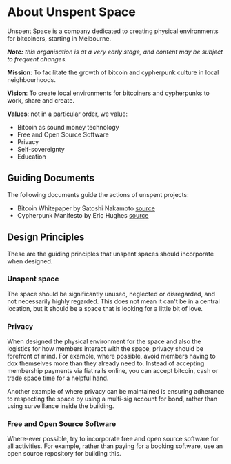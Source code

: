 # About Unspent Space
Unspent Space is a company dedicated to creating physical environments for bitcoiners, starting in Melbourne.

_**Note:** this organisation is at a very early stage, and content may be subject to frequent changes._

**Mission**: To facilitate the growth of bitcoin and cypherpunk culture in local neighbourhoods.

**Vision**: To create local environments for bitcoiners and cypherpunks to work, share and create.

**Values**: not in a particular order, we value:
- Bitcoin as sound money technology
- Free and Open Source Software
- Privacy
- Self-sovereignty
- Education

## Guiding Documents
The following documents guide the actions of unspent projects:
- Bitcoin Whitepaper by Satoshi Nakamoto [source](https://bitcoin.org/bitcoin.pdf)
- Cypherpunk Manifesto by Eric Hughes [source](https://nakamotoinstitute.org/cypherpunk-manifesto/)

## Design Principles
These are the guiding principles that unspent spaces should incorporate when designed. 

### Unspent space
The space should be significantly unused, neglected or disregarded, and not necessarily highly regarded. This does not mean it can't be in a central location, but it should be a space that is looking for a little bit of love.

### Privacy
When designed the physical environment for the space and also the logistics for how members interact with the space, privacy should be forefront of mind. For example, where possible, avoid members having to dox themselves more than they already need to. Instead of accepting membership payments via fiat rails online, you can accept bitcoin, cash or trade space time for a helpful hand.

Another example of where privacy can be maintained is ensuring adherance to respecting the space by using a multi-sig account for bond, rather than using surveillance inside the building.

### Free and Open Source Software
Where-ever possible, try to incorporate free and open source software for all activities. For example, rather than paying for a booking software, use an open source repository for building this.
